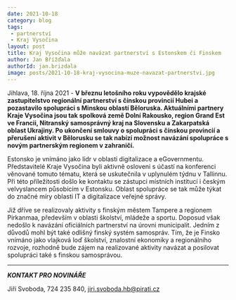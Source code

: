 ```yaml
---
date: 2021-10-18
category: blog
tags:
 - partnerství
 - Kraj Vysočina
layout: post
title: Kraj Vysočina může navázat partnerství s Estonskem či Finskem
author: Jan Břížďala
authorId: jan.brizdala
image: posts/2021-10-18-kraj-vysocina-muze-navazat-partnerstvi.jpg
---
```


Jihlava, 18. října 2021 - **V březnu letošního roku vypovědělo krajské zastupitelstvo regionální partnerství s čínskou provincií Hubei a pozastavilo spolupráci s Minskou oblastí Běloruska. Aktuálními partnery Kraje Vysočina jsou tak spolková země Dolní Rakousko, region Grand Est ve Francii, Nitranský samosprávný kraj na Slovensku a Zakarpatská oblast Ukrajiny. Po ukončení smlouvy o spolupráci s čínskou provincií a přerušení aktivit v Bělorusku se tak nabízí možnost navázání spolupráce s novým partnerským regionem v zahraničí.**

Estonsko je vnímáno jako lídr v oblasti digitalizace a eGovernmentu. Představitelé Kraje Vysočina byli aktivně osloveni s účastí na konferenci věnované tomuto tématu, která se uskutečnila v uplynulém týdnu v Tallinnu. Při této příležitosti došlo ke kontaktu se zástupci místních institucí i českým velvyslancem působícím v Estonsku. Oblast spolupráce se tak může týkat do značné míry oblasti IT a digitalizace veřejné správy.

Již dříve se realizovaly aktivity s finským městem Tampere a regionem Pirkanmaa, především v oblasti školství, mládeže a sportu. Doposud však nedošlo k navázání oficiálních partnerství na úrovni municipalit. Jedním z důvodů mohl být také odlišný finský systém samospráv. Tím, že je Finsko vnímáno jako vlajková loď školství, znalostní ekonomiky a regionálního rozvoje, rozhodně bude zájem na realizované aktivity navázat a posilovat spolupráci také s finskou samosprávou.


---

***KONTAKT PRO NOVINÁŘE*** 

Jiří Svoboda, 724 235 840, <jiri.svoboda.hb@pirati.cz>
